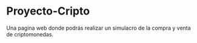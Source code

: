 # Proyecto-Cripto

Una pagina web donde podrás realizar un simulacro de la compra y venta de criptomonedas.
